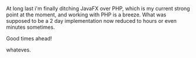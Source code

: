 
 At long last i'm finally ditching JavaFX over PHP, which is my current strong point at the moment, and working with PHP is a breeze. What was supposed to be a 2 day implementation now reduced to hours or even minutes sometimes.




 Good times ahead!




 whateves.


















